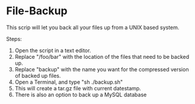 File-Backup
===========

This scrip will let you back all your files up from a UNIX based system.

Steps:
1) Open the script in a text editor.
2) Replace "/foo/bar" with the location of the files that need to be backed up.
3) Replace "backup" with the name you want for the compressed version of backed up files.
4) Open a Terminal, and type "sh ./backup.sh"
5) This will create a tar.gz file with current datestamp.
6) There is also an option to back up a MySQL database
